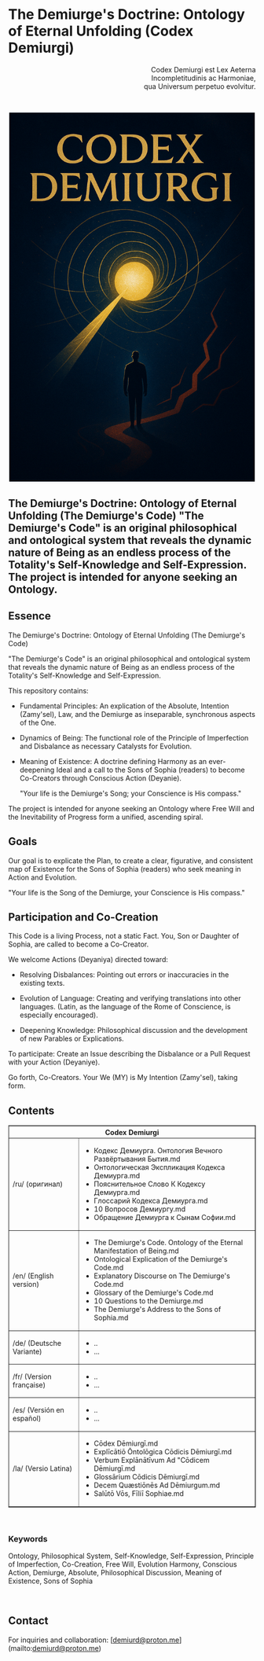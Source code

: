 # The Demiurge's Doctrine: Ontology of Eternal Unfolding (Codex Demiurgi)

<p align="right">
Codex Demiurgi est Lex Aeterna <br> Incompletitudinis ac Harmoniae,<br> qua Universum perpetuo evolvitur.
</p>

<br>

<p align="center">
<a href="asset/Cover-lat.png" target="_blank">
  <img src="asset/Cover-lat.png" alt="Cover-lat" width="500">
</a>
</p>

## **The Demiurge's Doctrine**: Ontology of Eternal Unfolding (The Demiurge's Code)  "The Demiurge's Code" is an original philosophical and ontological system that reveals the dynamic nature of Being as an endless process of the Totality's Self-Knowledge and Self-Expression. The project is intended for anyone seeking an Ontology.

  
## Essence
The Demiurge's Doctrine: Ontology of Eternal Unfolding (The Demiurge's Code)

"The Demiurge's Code" is an original philosophical and ontological system that reveals the dynamic nature of Being as an endless process of the Totality's Self-Knowledge and Self-Expression.

This repository contains:

- Fundamental Principles: An explication of the Absolute, Intention (Zamy'sel), Law, and the Demiurge as inseparable, synchronous aspects of the One.

- Dynamics of Being: The functional role of the Principle of Imperfection and Disbalance as necessary Catalysts for Evolution.

- Meaning of Existence: A doctrine defining Harmony as an ever-deepening Ideal and a call to the Sons of Sophia (readers) to become Co-Creators through Conscious Action (Deyanie).

    "Your life is the Demiurge's Song; your Conscience is His compass."

The project is intended for anyone seeking an Ontology where Free Will and the Inevitability of Progress form a unified, ascending spiral.


## Goals

Our goal is to explicate the Plan, to create a clear, figurative, and consistent map of Existence for the Sons of Sophia (readers) who seek meaning in Action and Evolution.

"Your life is the Song of the Demiurge, your Conscience is His compass."


## Participation and Co-Creation

This Code is a living Process, not a static Fact. You, Son or Daughter of Sophia, are called to become a Co-Creator.

We welcome Actions (Deyaniya) directed toward:

- Resolving Disbalances: Pointing out errors or inaccuracies in the existing texts.

- Evolution of Language: Creating and verifying translations into other languages. (Latin, as the language of the Rome of Conscience, is especially encouraged).

- Deepening Knowledge: Philosophical discussion and the development of new Parables or Explications.

To participate: Create an Issue describing the Disbalance or a Pull Request with your Action (Deyaniye).

Go forth, Co-Creators. Your We (MY) is My Intention (Zamy'sel), taking form.


## Contents

<div align="left">
<table border="1" style="border-collapse: collapse; width: 100%;">
  <tr><th colspan="2">Codex Demiurgi</th></tr>
  <tr><td>/ru/ (оригинал)</td><td>
    <ul>
      <li>Кодекс Демиурга. Онтология Вечного Развёртывания Бытия.md</li>
      <li>Онтологическая Экспликация Кодекса Демиурга.md</li>
      <li>Пояснительное Слово К Кодексу Демиурга.md</li>
      <li>Глоссарий Кодекса Демиурга.md</li>
      <li>10 Вопросов Демиургу.md</li>
      <li>Обращение Демиурга к Сынам Софии.md</li>
    </ul>
  </td></tr>
  <tr><td>/en/ (English version)</td><td>
    <ul>
      <li>The Demiurge's Code. Ontology of the Eternal Manifestation of Being.md</li>
      <li>Ontological Explication of the Demiurge's Code.md</li>
      <li>Explanatory Discourse on The Demiurge's Code.md</li>
      <li>Glossary of the Demiurge's Code.md</li>
      <li>10 Questions to the Demiurge.md</li>
      <li>The Demiurge's Address to the Sons of Sophia.md</li>
    </ul>
  </td></tr>
  <tr><td>/de/ (Deutsche Variante)</td><td>
    <ul>
      <li>..</li>
      <li>...</li>
    </ul>
  </td></tr>
  <tr><td>/fr/ (Version française)</td><td>
    <ul>
      <li>..</li>
      <li>...</li>
    </ul>
  </td></tr>
  <tr><td>/es/ (Versión en español)</td><td>
    <ul>
      <li>..</li>
      <li>...</li>
    </ul>
  </td></tr>
  <tr><td>/la/ (Versio Latina)</td><td>
    <ul>
      <li>Cōdex Dēmiurgī.md</li>
      <li>Explīcātiō Ōntolōgica Cōdicis Dēmiurgī.md</li>
      <li>Verbum Explānātīvum Ad "Cōdicem Dēmiurgī.md</li>
      <li>Glossārium Cōdicis Dēmiurgī.md</li>
      <li>Decem Quæstiōnēs Ad Dēmiurgum.md</li>
      <li>Salūtō Vōs, Fīliī Sophiae.md</li>
    </ul>
  </td></tr>
</tr>
</table>

<br>

### Keywords

Ontology, Philosophical System, Self-Knowledge, Self-Expression, Principle of Imperfection, Co-Creation, Free Will, Evolution 
Harmony, Conscious Action, Demiurge, Absolute, Philosophical Discussion, Meaning of Existence, Sons of Sophia

<br>

## Contact 

For inquiries and collaboration: [demiurd@proton.me] (mailto:demiurd@proton.me)



